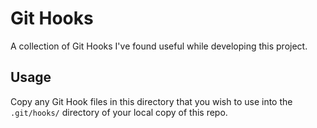 # Git Hooks

A collection of Git Hooks I've found useful while developing this project.

## Usage

Copy any Git Hook files in this directory that you wish to use into the `.git/hooks/` directory of your local copy of this repo.
